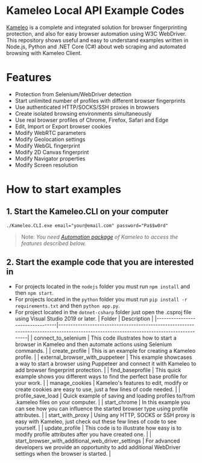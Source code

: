 # Kameleo Local API Example Codes
[Kameleo](https://kameleo.io) is a complete and integrated solution for browser fingerprinting protection, and also for easy browser automation using W3C WebDriver. This repository shows useful and easy to understand examples written in Node.js, Python and .NET Core (C#) about web scraping and automated browsing with Kameleo Client.
# Features
- Protection from Selenium/WebDriver detection
- Start unlimited number of profiles with different browser fingerprints
- Use authenticated HTTP/SOCKS/SSH proxies in browsers
- Create isolated browsing environments simultaneously
- Use real browser profiles of Chrome, Firefox, Safari and Edge
- Edit, Import or Export browser cookies
- Modify WebRTC parameters
- Modify Geolocation settings
- Modify WebGL fingerprint
- Modify 2D Canvas fingerprint
- Modify Navigator properties
- Modify Screen resolution
# How to start examples
## 1. Start the Kameleo.CLI on your computer
```
./Kameleo.CLI.exe email="your@email.com" password="Pa$$w0rd"
```
> Note: _You need [Automation package](https://kameleo.io/pricing) of Kameleo to access the features described below._
## 2. Start the example code that you are interested in
- For projects located in the `nodejs` folder you must run `npm install` and then `npm start`.
- For projects located in the `python` folder you must run `pip install -r requirements.txt` and then `python app.py`.
- For project located in the `dotnet-csharp` folder just open the .csproj file using Visual Studio 2019 or later.
| Folder                          | Description                                                                                                                           |
|---------------------------------|---------------------------------------------------------------------------------------------------------------------------------------|
| connect_to_selenium             | This code illustrates how to start a browser in Kameleo and then automate actions using Selenium commands.                            |
| create_profile                  | This is an example for creating a Kameleo profile.                                                                                    |
| external_browser_with_puppeteer | This example showcases a way to start a browser using Puppeteer and connect it with Kameleo to add browser fingerprint protection.    |
| find_baseprofile                | This quick example shows you different ways to find the perfect base profile for your work.                                           |
| manage_cookies                  | Kameleo's features to edit, modify or create cookies are easy to use, just a few lines of code needed.                                |
| profile_save_load               | Quick example of saving and loading profiles to/from .kameleo files on your computer.                                                 |
| start_chrome                    | In this example you can see how you can influence the started browser type using profile attributes.                                  |
| start_with_proxy                | Using any HTTP, SOCKS or SSH proxy is easy with Kameleo, just check out these few lines of code to see yourself.                      |
| update_profile                  | This code is to illustrate how easy is to modify profile attributes after you have created one.                                       |
| start_browser_with_additional_web_driver_settings | For advanced developers we provide an opportunity to add additional WebDriver settings when the browser is started. |
